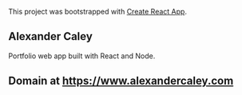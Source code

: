 This project was bootstrapped with [Create React App](https://github.com/facebook/create-react-app).

## Alexander Caley

Portfolio web app built with React and Node.

## Domain at https://www.alexandercaley.com
